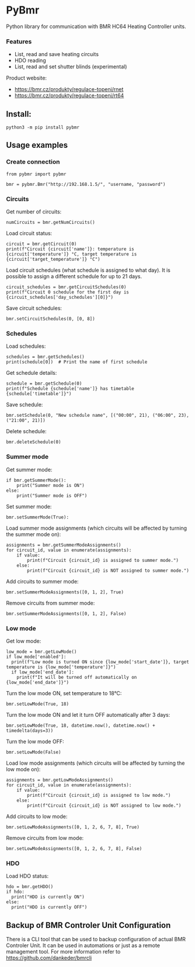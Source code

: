# PyBmr

Python library for communication with BMR HC64 Heating Controller units.

### Features

- List, read and save heating circuits
- HDO reading
- List, read and set shutter blinds (experimental)

Product website: 
 - https://bmr.cz/produkty/regulace-topeni/rnet
 - https://bmr.cz/produkty/regulace-topeni/rt64

## Install:

```
python3 -m pip install pybmr
```

## Usage examples

### Create connection

```
from pybmr import pybmr

bmr = pybmr.Bmr("http://192.168.1.5/", "username, "password")
```

### Circuits

Get number of circuits:

```
numCircuits = bmr.getNumCircuits()
```

Load circuit status:

```
circuit = bmr.getCircuit(0)
print(f"Circuit {circuit['name']}: temperature is {circuit['temperature']} °C, target temperature is {circuit['target_temperature']} °C")
```

Load circuit schedules (what schedule is assigned to what day). It is possible to assign a different schedule for up to 21 days.

```
circuit_schedules = bmr.getCircuitSchedules(0)
print(f"Circuit 0 schedule for the first day is {circuit_schedules['day_schedules'][0]}")
```

Save circuit schedules:

```
bmr.setCircuitSchedules(0, [0, 8])
```


### Schedules

Load schedules:

```
schedules = bmr.getSchedules()
print(schedule[0])  # Print the name of first schedule
```

Get schedule details:

```
schedule = bmr.getSchedule(0)
print(f"Schedule {schedule['name']} has timetable {schedule['timetable']}")
```

Save schedule:

```
bmr.setSchedule(0, "New schedule name", [("00:00", 21), ("06:00", 23), ("21:00", 21)])
```

Delete schedule:

```
bmr.deleteSchedule(0)
```

### Summer mode

Get summer mode:

```
if bmr.getSummerMode():
    print("Summer mode is ON")
else:
    print("Summer mode is OFF")
```

Set summer mode:

```
bmr.setSummerMode(True):
```

Load summer mode assignments (which circuits will be affected by turning the
summer mode on):

```
assignments = bmr.getSummerModeAssignments()
for circuit_id, value in enumerate(assignments):
    if value:
        print(f"Circuit {circuit_id} is assigned to summer mode.")
    else:
        print(f"Circuit {circuit_id} is NOT assigned to summer mode.")
```

Add circuits to summer mode:

```
bmr.setSummerModeAssignments([0, 1, 2], True)
```

Remove circuits from summer mode:

```
bmr.setSummerModeAssignments([0, 1, 2], False)
```

### Low mode

Get low mode:

```
low_mode = bmr.getLowMode()
if low_mode['enabled']:
  print(f"Low mode is turned ON since {low_mode['start_date']}, target temperature is {low_mode['temperature']}")
  if low_mode['end_date']:
    print(f"It will be turned off automatically on {low_mode['end_date']}")
```

Turn the low mode ON, set temperature to 18°C:

```
bmr.setLowMode(True, 18)
```

Turn the low mode ON and let it turn OFF automatically after 3 days:

```
bmr.setLowMode(True, 18, datetime.now(), datetime.now() + timedelta(days=3))
```

Turn the low mode OFF:

```
bmr.setLowMode(False)
```

Load low mode assignments (which circuits will be affected by turning the
low mode on):

```
assignments = bmr.getLowModeAssignments()
for circuit_id, value in enumerate(assignments):
    if value:
        print(f"Circuit {circuit_id} is assigned to low mode.")
    else:
        print(f"Circuit {circuit_id} is NOT assigned to low mode.")
```

Add circuits to low mode:

```
bmr.setLowModeAssignments([0, 1, 2, 6, 7, 8], True)
```

Remove circuits from low mode:

```
bmr.setLowModeAssignments([0, 1, 2, 6, 7, 8], False)
```

### HDO

Load HDO status:

```
hdo = bmr.getHDO()
if hdo:
  print("HDO is currently ON")
else:
  print("HDO is currently OFF")
```

## Backup of BMR Controler Unit Configuration

There is a CLI tool that can be used to backup configuration of actual BMR Controler Unit. It can be used in automations or just as a remote management tool. For more information refer to https://github.com/dankeder/bmrcli

